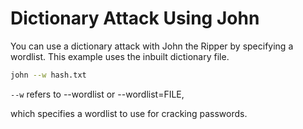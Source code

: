 # Dictionary Attack Using John

You can use a dictionary attack with John the Ripper by specifying a wordlist. This example uses the inbuilt dictionary file.

```bash
john --w hash.txt
```

```--w``` refers to --wordlist or --wordlist=FILE, 

which specifies a wordlist to use for cracking passwords.
